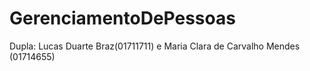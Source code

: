 # GerenciamentoDePessoas

Dupla: Lucas Duarte Braz(01711711) e Maria Clara de Carvalho Mendes (01714655)
